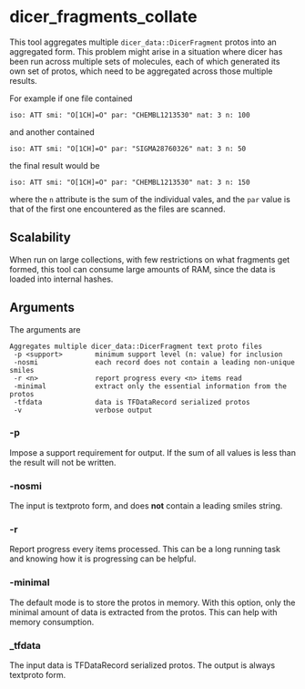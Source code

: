 # dicer_fragments_collate

This tool aggregates multiple `dicer_data::DicerFragment` protos
into an aggregated form. This problem might arise in a situation
where dicer has been run across multiple sets of molecules, each
of which generated its own set of protos, which need to be
aggregated across those multiple results.

For example if one file contained
```
iso: ATT smi: "O[1CH]=O" par: "CHEMBL1213530" nat: 3 n: 100 
```
and another contained
```
iso: ATT smi: "O[1CH]=O" par: "SIGMA28760326" nat: 3 n: 50 

```
the final result would be
```
iso: ATT smi: "O[1CH]=O" par: "CHEMBL1213530" nat: 3 n: 150 
```
where the `n` attribute is the sum of the individual vales,
and the `par` value is that of the first one encountered as
the files are scanned.

## Scalability
When run on large collections, with few restrictions on what fragments
get formed, this tool can consume large amounts of RAM, since the
data is loaded into internal hashes.

## Arguments
The arguments are
```
Aggregates multiple dicer_data::DicerFragment text proto files
 -p <support>        minimum support level (n: value) for inclusion
 -nosmi              each record does not contain a leading non-unique smiles
 -r <n>              report progress every <n> items read
 -minimal            extract only the essential information from the protos
 -tfdata             data is TFDataRecord serialized protos
 -v                  verbose output
```

### -p <support>
Impose a support requirement for output. If the sum of all values is less
than <support> the result will not be written.

### -nosmi
The input is textproto form, and does **not** contain a leading smiles string.

### -r <n>
Report progress every <n> items processed. This can be a long running task and
knowing how it is progressing can be helpful.

### -minimal
The default mode is to store the protos in memory. With this option, only the minimal
amount of data is extracted from the protos. This can help with memory consumption.

### _tfdata
The input data is TFDataRecord serialized protos. The output is always textproto form.
